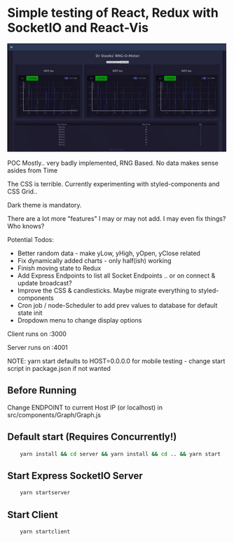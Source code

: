 # Simple testing of React, Redux with SocketIO and React-Vis

![StonkShot](chrome-capture.gif?raw=true "Stonks Screenshot")

POC Mostly.. very badly implemented, RNG Based. No data makes sense asides from Time

The CSS is terrible. Currently experimenting with styled-components and CSS Grid..

Dark theme is mandatory.

There are a lot more "features" I may or may not add. I may even fix things? Who knows?

Potential Todos:

- Better random data - make yLow, yHigh, yOpen, yClose related
- Fix dynamically added charts - only half(ish) working
- Finish moving state to Redux
- Add Express Endpoints to list all Socket Endpoints .. or on connect & update broadcast?
- Improve the CSS & candlesticks. Maybe migrate everything to styled-components
- Cron job / node-Scheduler to add prev values to database for default state init
- Dropdown menu to change display options

Client runs on :3000

Server runs on :4001

NOTE: yarn start defaults to HOST=0.0.0.0 for mobile testing - change start script in package.json if not wanted

## Before Running

Change ENDPOINT to current Host IP (or localhost) in src/components/Graph/Graph.js

## Default start (Requires Concurrently!)

```bash
    yarn install && cd server && yarn install && cd .. && yarn start

```

## Start Express SocketIO Server

```bash
    yarn startserver
```

## Start Client

```bash
    yarn startclient
```
